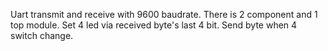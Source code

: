 Uart transmit and receive with 9600 baudrate.
There is 2 component and 1 top module.
Set 4 led via received byte's last 4 bit.
Send byte when 4 switch change.
